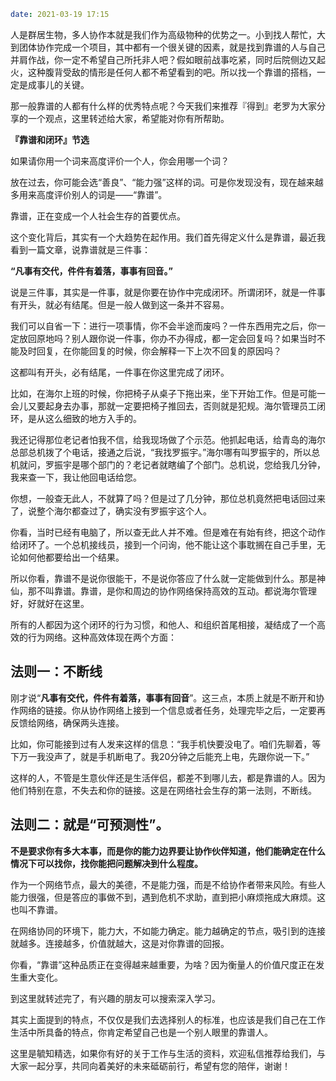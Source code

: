 ```yaml
date: 2021-03-19 17:15
```

人是群居生物，多人协作本就是我们作为高级物种的优势之一。小到找人帮忙，大到团体协作完成一个项目，其中都有一个很关键的因素，就是找到靠谱的人与自己并肩作战，你一定不希望自己所托非人吧？假如眼前战事吃紧，同时后院侧边又起火，这种腹背受敌的情形是任何人都不希望看到的吧。所以找一个靠谱的搭档，一定是成事儿的关键。

那一般靠谱的人都有什么样的优秀特点呢？今天我们来推荐『得到』老罗为大家分享的一个观点，这里转述给大家，希望能对你有所帮助。

**『靠谱和闭环』节选**

如果请你用一个词来高度评价一个人，你会用哪一个词？

放在过去，你可能会选“善良”、“能力强”这样的词。可是你发现没有，现在越来越多用来高度评价别人的词是——“靠谱”。

靠谱，正在变成一个人社会生存的首要优点。

这个变化背后，其实有一个大趋势在起作用。我们首先得定义什么是靠谱，最近我看到一篇文章，说靠谱就是三件事：

**“凡事有交代，件件有着落，事事有回音。”**

说是三件事，其实是一件事，就是你要在协作中完成闭环。所谓闭环，就是一件事有开头，就必有结尾。但是一般人做到这一条并不容易。

我们可以自省一下：进行一项事情，你不会半途而废吗？一件东西用完之后，你一定放回原地吗？别人跟你说一件事，你办不办得成，都一定会回复吗？如果当时不能及时回复，在你能回复的时候，你会解释一下上次不回复的原因吗？

这都叫有开头，必有结尾，一件事在你这里完成了闭环。

比如，在海尔上班的时候，你把椅子从桌子下拖出来，坐下开始工作。但是可能一会儿又要起身去办事，那就一定要把椅子推回去，否则就是犯规。海尔管理员工闭环，是从这么细致的地方入手的。

我还记得那位老记者怕我不信，给我现场做了个示范。他抓起电话，给青岛的海尔总部总机拨了个电话，接通之后说，“我找罗振宇。”海尔哪有叫罗振宇的，所以总机就问，罗振宇是哪个部门的？老记者就瞎编了个部门。总机说，您给我几分钟，我来查一下，我让他回电话给您。

你想，一般查无此人，不就算了吗？但是过了几分钟，那位总机竟然把电话回过来了，说整个海尔都查过了，确实没有罗振宇这个人。

你看，当时已经有电脑了，所以查无此人并不难。但是难在有始有终，把这个动作给闭环了。一个总机接线员，接到一个问询，他不能让这个事耽搁在自己手里，无论如何他都要给出一个结果。

所以你看，靠谱不是说你很能干，不是说你答应了什么就一定能做到什么。那是神仙，那不叫靠谱。靠谱，是你和周边的协作网络保持高效的互动。都说海尔管理好，好就好在这里。

所有的人都因为这个闭环的行为习惯，和他人、和组织首尾相接，凝结成了一个高效的行为网络。这种高效体现在两个方面：

## 法则一：不断线

刚才说“**凡事有交代，件件有着落，事事有回音**”。这三点，本质上就是不断开和协作网络的链接。你从协作网络上接到一个信息或者任务，处理完毕之后，一定要再反馈给网络，确保两头连接。

比如，你可能接到过有人发来这样的信息：“我手机快要没电了。咱们先聊着，等下万一我没声了，就是手机断电了。我20分钟之后能充上电，先跟你说一下。”

这样的人，不管是生意伙伴还是生活伴侣，都差不到哪儿去，都是靠谱的人。因为他们特别在意，不失去和你的链接。这是在网络社会生存的第一法则，不断线。

## 法则二：就是“可预测性”。

**不是要求你有多大本事，而是你的能力边界要让协作伙伴知道，他们能确定在什么情况下可以找你，找你能把问题解决到什么程度。**

作为一个网络节点，最大的美德，不是能力强，而是不给协作者带来风险。有些人能力很强，但是答应的事做不到，遇到危机不求助，直到把小麻烦拖成大麻烦。这也叫不靠谱。

在网络协同的环境下，能力大，不如能力确定。能力越确定的节点，吸引到的连接就越多。连接越多，价值就越大，这是对你靠谱的回报。

你看，“靠谱”这种品质正在变得越来越重要，为啥？因为衡量人的价值尺度正在发生重大变化。

到这里就转述完了，有兴趣的朋友可以搜索深入学习。

其实上面提到的特点，不仅仅是我们去选择别人的标准，也应该是我们自己在工作生活中所具备的特点，你肯定希望自己也是一个别人眼里的靠谱人。

这里是毓知精选，如果你有好的关于工作与生活的资料，欢迎私信推荐给我们，与大家一起分享，共同向着美好的未来砥砺前行，希望有您的陪伴，谢谢！